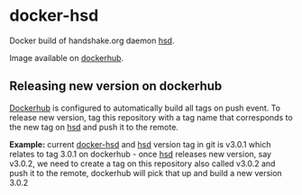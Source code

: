# docker-hsd

Docker build of handshake.org daemon [hsd](https://github.com/handshake-org/hsd).

Image available on [dockerhub](https://hub.docker.com/repository/docker/skynetlabs/docker-hsd).

## Releasing new version on dockerhub

[Dockerhub](https://hub.docker.com/repository/docker/skynetlabs/docker-hsd) is configured to automatically build all tags on push event. To release new version, tag this repository with a tag name that corresponds to the new tag on [hsd](https://github.com/handshake-org/hsd) and push it to the remote.

**Example:** current [docker-hsd](https://hub.docker.com/repository/docker/skynetlabs/docker-hsd) and [hsd](https://github.com/handshake-org/hsd) version tag in git is v3.0.1 which relates to tag 3.0.1 on dockerhub - once [hsd](https://github.com/handshake-org/hsd) releases new version, say v3.0.2, we need to create a tag on this repository also called v3.0.2 and push it to the remote, dockerhub will pick that up and build a new version 3.0.2
